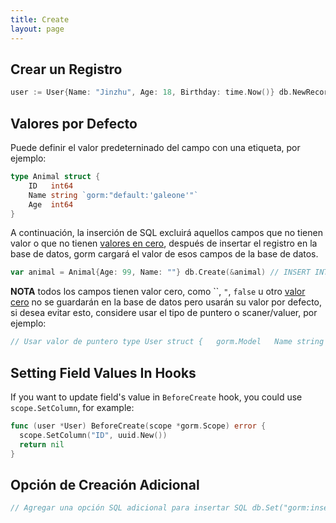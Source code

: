 ```yaml
---
title: Create
layout: page
---
```

## Crear un Registro

```go
user := User{Name: "Jinzhu", Age: 18, Birthday: time.Now()} db.NewRecord(user) // => retorna `true` como clave primaria en blanco db.Create(&user) db.NewRecord(user) // => retorna `false` después de crear `user`
```

## Valores por Defecto

Puede definir el valor predeterninado del campo con una etiqueta, por ejemplo:

```go
type Animal struct {
    ID   int64
    Name string `gorm:"default:'galeone'"`
    Age  int64
}
```

A continuación, la inserción de SQL excluirá aquellos campos que no tienen valor o que no tienen [valores en cero](https://tour.golang.org/basics/12), después de insertar el registro en la base de datos, gorm cargará el valor de esos campos de la base de datos.

```go
var animal = Animal{Age: 99, Name: ""} db.Create(&animal) // INSERT INTO animals("age") values('99'); // SELECT name from animals WHERE ID=111; // el retorno de la clave primaria es 111 // animal.Name => 'galeone'
```

**NOTA** todos los campos tienen valor cero, como ``, `"`, `false` u otro [valor cero](https://tour.golang.org/basics/12) no se guardarán en la base de datos pero usarán su valor por defecto, si desea evitar esto, considere usar el tipo de puntero o scaner/valuer, por ejemplo:

```go
// Usar valor de puntero type User struct {   gorm.Model   Name string   Age *int `gorm:"default:18"` } // Usar scanner/valuer type User struct {   gorm.Model   Name string   Age sql.NullInt64 `gorm:"default:18"` }
```

## Setting Field Values In Hooks

If you want to update field's value in `BeforeCreate` hook, you could use `scope.SetColumn`, for example:

```go
func (user *User) BeforeCreate(scope *gorm.Scope) error {
  scope.SetColumn("ID", uuid.New())
  return nil
}
```

## Opción de Creación Adicional

```go
// Agregar una opción SQL adicional para insertar SQL db.Set("gorm:insert_option", "ON CONFLICT").Create(&product) // INSERT INTO products (name, code) VALUES ("name", "code") ON CONFLICT;
```